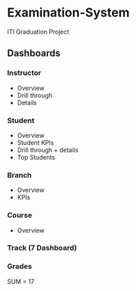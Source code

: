 # Examination-System
ITI Graduation Project</br>

## Dashboards
### Instructor 
- Overview
- Drill through
- Details
### Student 
- Overview
- Student KPIs
- Drill through + details
- Top Students
### Branch 
- Overview
- KPIs
### Course 
- Overview
### Track (7 Dashboard)
### Grades
SUM = 17
